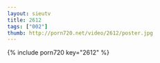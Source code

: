 ```yaml
--- 
layout: sieutv
title: 2612
tags: ["002"]
thumb: http://porn720.net/video/2612/poster.jpg
---
```

{% include porn720 key="2612" %} 
